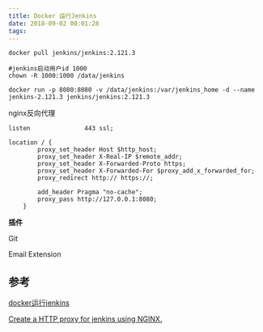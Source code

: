 ```yaml
---
title: Docker 运行Jenkins
date: 2018-09-02 00:01:28
tags:
---
```


```shell
docker pull jenkins/jenkins:2.121.3

#jenkins启动用户id 1000
chown -R 1000:1000 /data/jenkins

docker run -p 8080:8080 -v /data/jenkins:/var/jenkins_home -d --name jenkins-2.121.3 jenkins/jenkins:2.121.3 
```

nginx反向代理

```nginx
listen               443 ssl;

location / {
        proxy_set_header Host $http_host;
        proxy_set_header X-Real-IP $remote_addr;
        proxy_set_header X-Forwarded-Proto https;
        proxy_set_header X-Forwarded-For $proxy_add_x_forwarded_for;
        proxy_redirect http:// https://;

        add_header Pragma "no-cache";
        proxy_pass http://127.0.0.1:8080;
    }
```

**插件**

Git

Email Extension



## 参考

[docker运行jenkins](https://www.jianshu.com/p/3671eb8de971)

[Create a HTTP proxy for jenkins using NGINX.](https://gist.github.com/rdegges/913102)